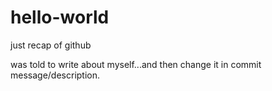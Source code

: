 # hello-world
just recap of github



was told to write about myself...and then change it in commit message/description.
